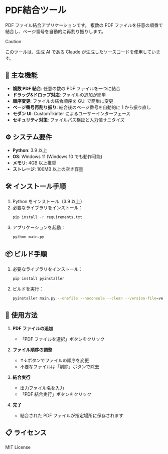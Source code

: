 # PDF結合ツール

PDF ファイル結合アプリケーションです。
複数の PDF ファイルを任意の順番で結合し、ページ番号を自動的に再割り振りします。

> [!CAUTION]
> このツールは、生成 AI である Claude が生成したソースコードを使用しています。

## 🚀 主な機能

- **複数 PDF 結合**: 任意の数の PDF ファイルを一つに結合
- **ドラッグ&ドロップ対応**: ファイルの追加が簡単
- **順序変更**: ファイルの結合順序を GUI で簡単に変更
- **ページ番号再割り振り**: 結合後のページ番号を自動的に 1 から振り直し
- **モダン UI**: CustomTkinter によるユーザーインターフェース
- **セキュリティ対策**: ファイルパス検証と入力値サニタイズ

## ⚙️ システム要件

- **Python**: 3.9 以上
- **OS**: Windows 11 (Windows 10 でも動作可能)
- **メモリ**: 4GB 以上推奨
- **ストレージ**: 100MB 以上の空き容量

## 🛠️ インストール手順

1. Python をインストール（3.9 以上）
2. 必要なライブラリをインストール：
   ```bash
   pip install -r requirements.txt
   ```
3. アプリケーションを起動：
   ```bash
   python main.py
   ```

## 📦 ビルド手順

1. 必要なライブラリをインストール：
   ```bash
   pip install pyinstaller
   ```
1. ビルドを実行：
   ```bash
   pyinstaller main.py --onefile --noconsole --clean --version-file=versioninfo.txt --name=PDFMergerTool --icon=pdf-merger-tool.ico  --add-data="pdf-merger-tool.ico;."
   ```

## 📖 使用方法

1. **PDF ファイルの追加**
   - 「PDF ファイルを選択」ボタンをクリック

2. **ファイル順序の調整**
   - ↑↓ボタンでファイルの順序を変更
   - 不要なファイルは「削除」ボタンで除去

3. **結合実行**
   - 出力ファイル名を入力
   - 「PDF 結合実行」ボタンをクリック

4. **完了**
   - 結合された PDF ファイルが指定場所に保存されます

## 📋 ライセンス

MIT License

